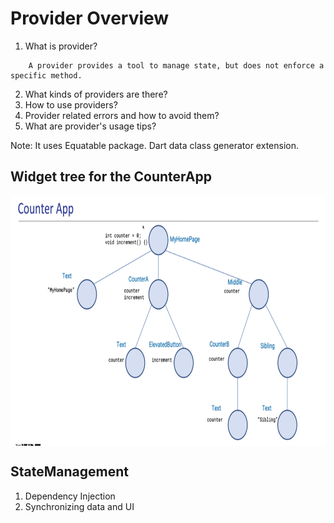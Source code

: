 # Provider Overview

1. What is provider?

```
    A provider provides a tool to manage state, but does not enforce a specific method.
```

2. What kinds of providers are there?
3. How to use providers?
4. Provider related errors and how to avoid them?
5. What are provider's usage tips?

Note: It uses Equatable package. Dart data class generator extension.

## Widget tree for the CounterApp

<img align="center" src="widget_tree.png" height="400"></img>

## StateManagement
1. Dependency Injection
2. Synchronizing data and UI

